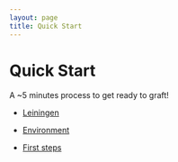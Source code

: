 ```yaml
---
layout: page
title: Quick Start
---
```


# Quick Start

A ~5 minutes process to get ready to graft!

- [Leiningen](810_leiningen.html)

- [Environment](820_env.html)

- [First steps](830_first_steps.html)

